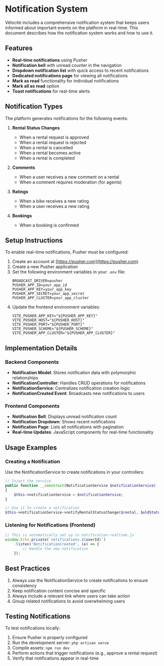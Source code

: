 # Notification System

Vélocité includes a comprehensive notification system that keeps users informed about important events on the platform in real-time. This document describes how the notification system works and how to use it.

## Features

- **Real-time notifications** using Pusher
- **Notification bell** with unread counter in the navigation
- **Dropdown notification list** with quick access to recent notifications
- **Dedicated notifications page** for viewing all notifications
- **Mark as read** functionality for individual notifications
- **Mark all as read** option
- **Toast notifications** for real-time alerts

## Notification Types

The platform generates notifications for the following events:

1. **Rental Status Changes**
   - When a rental request is approved
   - When a rental request is rejected
   - When a rental is cancelled
   - When a rental becomes active
   - When a rental is completed

2. **Comments**
   - When a user receives a new comment on a rental
   - When a comment requires moderation (for agents)

3. **Ratings**
   - When a bike receives a new rating
   - When a user receives a new rating

4. **Bookings**
   - When a booking is confirmed

## Setup Instructions

To enable real-time notifications, Pusher must be configured:

1. Create an account at [https://pusher.com](https://pusher.com)
2. Create a new Pusher application
3. Set the following environment variables in your `.env` file:
   ```
   BROADCAST_DRIVER=pusher
   PUSHER_APP_ID=your_app_id
   PUSHER_APP_KEY=your_app_key
   PUSHER_APP_SECRET=your_app_secret
   PUSHER_APP_CLUSTER=your_app_cluster
   ```
4. Update the frontend environment variables:
   ```
   VITE_PUSHER_APP_KEY="${PUSHER_APP_KEY}"
   VITE_PUSHER_HOST="${PUSHER_HOST}"
   VITE_PUSHER_PORT="${PUSHER_PORT}"
   VITE_PUSHER_SCHEME="${PUSHER_SCHEME}"
   VITE_PUSHER_APP_CLUSTER="${PUSHER_APP_CLUSTER}"
   ```

## Implementation Details

### Backend Components

- **Notification Model**: Stores notification data with polymorphic relationships
- **NotificationController**: Handles CRUD operations for notifications
- **NotificationService**: Centralizes notification creation logic
- **NotificationCreated Event**: Broadcasts new notifications to users

### Frontend Components

- **Notification Bell**: Displays unread notification count
- **Notification Dropdown**: Shows recent notifications
- **Notification Page**: Lists all notifications with pagination
- **Real-time Updates**: JavaScript components for real-time functionality

## Usage Examples

### Creating a Notification

Use the NotificationService to create notifications in your controllers:

```php
// Inject the service
public function __construct(NotificationService $notificationService)
{
    $this->notificationService = $notificationService;
}

// Use it to create a notification
$this->notificationService->notifyRentalStatusChange($rental, $oldStatus, $newStatus);
```

### Listening for Notifications (Frontend)

```javascript
// This is automatically set up in notification-realtime.js
window.Echo.private(`notifications.${userId}`)
    .listen('NotificationCreated', (e) => {
        // Handle the new notification
    });
```

## Best Practices

1. Always use the NotificationService to create notifications to ensure consistency
2. Keep notification content concise and specific
3. Always include a relevant link where users can take action
4. Group related notifications to avoid overwhelming users

## Testing Notifications

To test notifications locally:

1. Ensure Pusher is properly configured
2. Run the development server: `php artisan serve`
3. Compile assets: `npm run dev`
4. Perform actions that trigger notifications (e.g., approve a rental request)
5. Verify that notifications appear in real-time 
